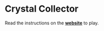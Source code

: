 # Crystal Collector

Read the instructions on the **[website](https://cdgillis.github.io/unit-4-game-2-b/)** to play.
